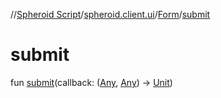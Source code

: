 //[Spheroid Script](../../index.md)/[spheroid.client.ui](../index.md)/[Form](index.md)/[submit](submit.md)



# submit  
 
fun [submit](submit.md)(callback: ([Any](../../spheroid/-any/index.md), [Any](../../spheroid/-any/index.md)) -> [Unit](../../spheroid/-unit/index.md))  



